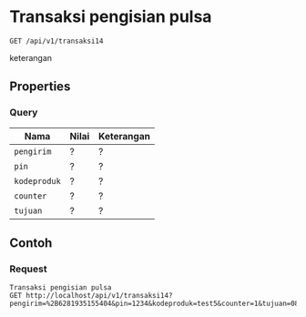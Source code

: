 # Transaksi pengisian pulsa
```http
GET /api/v1/transaksi14
```
keterangan
## Properties
### Query
Nama  | Nilai | Keterangan
--- | --- | ---
<code>pengirim</code> | ? | ?
<code>pin</code> | ? | ?
<code>kodeproduk</code> | ? | ?
<code>counter</code> | ? | ?
<code>tujuan</code> | ? | ?

## Contoh

### Request
```http
Transaksi pengisian pulsa
GET http://localhost/api/v1/transaksi14?pengirim=%2B6281935155404&pin=1234&kodeproduk=test5&counter=1&tujuan=087758437457
```
